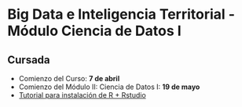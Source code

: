 # Big Data e Inteligencia Territorial - Módulo Ciencia de Datos I


## Cursada

- Comienzo del Curso: **7 de abril**
- Comienzo del Módulo II: Ciencia de Datos I: **19 de mayo**
- [Tutorial para instalación de R + Rstudio](https://pablotis.github.io/r_bigdataEit_flacso/instalacion_r_rstudio.html)
